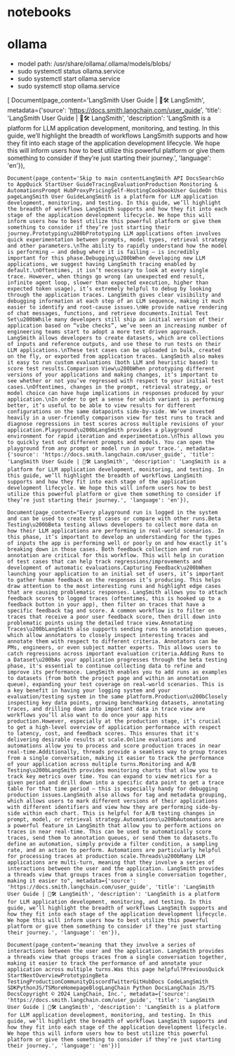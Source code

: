 # notebooks

# ollama

- model path: /usr/share/ollama/.ollama/models/blobs/
- sudo systemctl status ollama.service
- sudo systemctl start ollama.service
- sudo systemctl stop ollama.service


[
    Document(page_content='LangSmith User Guide | 🦜️🛠️ LangSmith', metadata={'source': 'https://docs.smith.langchain.com/user_guide', 'title': 'LangSmith User Guide | 🦜️🛠️ LangSmith', 'description': 'LangSmith is a platform for LLM application development, monitoring, and testing. In this guide, we’ll highlight the breadth of workflows LangSmith supports and how they fit into each stage of the application development lifecycle. We hope this will inform users how to best utilize this powerful platform or give them something to consider if they’re just starting their journey.', 'language': 'en'}), 
    
    Document(page_content='Skip to main contentLangSmith API DocsSearchGo to AppQuick StartUser GuideTracingEvaluationProduction Monitoring & AutomationsPrompt HubProxyPricingSelf-HostingCookbookUser GuideOn this pageLangSmith User GuideLangSmith is a platform for LLM application development, monitoring, and testing. In this guide, we’ll highlight the breadth of workflows LangSmith supports and how they fit into each stage of the application development lifecycle. We hope this will inform users how to best utilize this powerful platform or give them something to consider if they’re just starting their journey.Prototyping\u200bPrototyping LLM applications often involves quick experimentation between prompts, model types, retrieval strategy and other parameters.\nThe ability to rapidly understand how the model is performing — and debug where it is failing — is incredibly important for this phase.Debugging\u200bWhen developing new LLM applications, we suggest having LangSmith tracing enabled by default.\nOftentimes, it isn’t necessary to look at every single trace. However, when things go wrong (an unexpected end result, infinite agent loop, slower than expected execution, higher than expected token usage), it’s extremely helpful to debug by looking through the application traces. LangSmith gives clear visibility and debugging information at each step of an LLM sequence, making it much easier to identify and root-cause issues.\nWe provide native rendering of chat messages, functions, and retrieve documents.Initial Test Set\u200bWhile many developers still ship an initial version of their application based on “vibe checks”, we’ve seen an increasing number of engineering teams start to adopt a more test driven approach. LangSmith allows developers to create datasets, which are collections of inputs and reference outputs, and use these to run tests on their LLM applications.\nThese test cases can be uploaded in bulk, created on the fly, or exported from application traces. LangSmith also makes it easy to run custom evaluations (both LLM and heuristic based) to score test results.Comparison View\u200bWhen prototyping different versions of your applications and making changes, it’s important to see whether or not you’ve regressed with respect to your initial test cases.\nOftentimes, changes in the prompt, retrieval strategy, or model choice can have huge implications in responses produced by your application.\nIn order to get a sense for which variant is performing better, it’s useful to be able to view results for different configurations on the same datapoints side-by-side. We’ve invested heavily in a user-friendly comparison view for test runs to track and diagnose regressions in test scores across multiple revisions of your application.Playground\u200bLangSmith provides a playground environment for rapid iteration and experimentation.\nThis allows you to quickly test out different prompts and models. You can open the playground from any prompt or model run in your trace.', metadata={'source': 'https://docs.smith.langchain.com/user_guide', 'title': 'LangSmith User Guide | 🦜️🛠️ LangSmith', 'description': 'LangSmith is a platform for LLM application development, monitoring, and testing. In this guide, we’ll highlight the breadth of workflows LangSmith supports and how they fit into each stage of the application development lifecycle. We hope this will inform users how to best utilize this powerful platform or give them something to consider if they’re just starting their journey.', 'language': 'en'}), 
    
    Document(page_content="Every playground run is logged in the system and can be used to create test cases or compare with other runs.Beta Testing\u200bBeta testing allows developers to collect more data on how their LLM applications are performing in real-world scenarios. In this phase, it’s important to develop an understanding for the types of inputs the app is performing well or poorly on and how exactly it’s breaking down in those cases. Both feedback collection and run annotation are critical for this workflow. This will help in curation of test cases that can help track regressions/improvements and development of automatic evaluations.Capturing Feedback\u200bWhen launching your application to an initial set of users, it’s important to gather human feedback on the responses it’s producing. This helps draw attention to the most interesting runs and highlight edge cases that are causing problematic responses. LangSmith allows you to attach feedback scores to logged traces (oftentimes, this is hooked up to a feedback button in your app), then filter on traces that have a specific feedback tag and score. A common workflow is to filter on traces that receive a poor user feedback score, then drill down into problematic points using the detailed trace view.Annotating Traces\u200bLangSmith also supports sending runs to annotation queues, which allow annotators to closely inspect interesting traces and annotate them with respect to different criteria. Annotators can be PMs, engineers, or even subject matter experts. This allows users to catch regressions across important evaluation criteria.Adding Runs to a Dataset\u200bAs your application progresses through the beta testing phase, it's essential to continue collecting data to refine and improve its performance. LangSmith enables you to add runs as examples to datasets (from both the project page and within an annotation queue), expanding your test coverage on real-world scenarios. This is a key benefit in having your logging system and your evaluation/testing system in the same platform.Production\u200bClosely inspecting key data points, growing benchmarking datasets, annotating traces, and drilling down into important data in trace view are workflows you’ll also want to do once your app hits production.However, especially at the production stage, it’s crucial to get a high-level overview of application performance with respect to latency, cost, and feedback scores. This ensures that it's delivering desirable results at scale.Online evaluations and automations allow you to process and score production traces in near real-time.Additionally, threads provide a seamless way to group traces from a single conversation, making it easier to track the performance of your application across multiple turns.Monitoring and A/B Testing\u200bLangSmith provides monitoring charts that allow you to track key metrics over time. You can expand to view metrics for a given period and drill down into a specific data point to get a trace table for that time period — this is especially handy for debugging production issues.LangSmith also allows for tag and metadata grouping, which allows users to mark different versions of their applications with different identifiers and view how they are performing side-by-side within each chart. This is helpful for A/B testing changes in prompt, model, or retrieval strategy.Automations\u200bAutomations are a powerful feature in LangSmith that allow you to perform actions on traces in near real-time. This can be used to automatically score traces, send them to annotation queues, or send them to datasets.To define an automation, simply provide a filter condition, a sampling rate, and an action to perform. Automations are particularly helpful for processing traces at production scale.Threads\u200bMany LLM applications are multi-turn, meaning that they involve a series of interactions between the user and the application. LangSmith provides a threads view that groups traces from a single conversation together, making it easier to", metadata={'source': 'https://docs.smith.langchain.com/user_guide', 'title': 'LangSmith User Guide | 🦜️🛠️ LangSmith', 'description': 'LangSmith is a platform for LLM application development, monitoring, and testing. In this guide, we’ll highlight the breadth of workflows LangSmith supports and how they fit into each stage of the application development lifecycle. We hope this will inform users how to best utilize this powerful platform or give them something to consider if they’re just starting their journey.', 'language': 'en'}), 
    
    Document(page_content='meaning that they involve a series of interactions between the user and the application. LangSmith provides a threads view that groups traces from a single conversation together, making it easier to track the performance of and annotate your application across multiple turns.Was this page helpful?PreviousQuick StartNextOverviewPrototypingBeta TestingProductionCommunityDiscordTwitterGitHubDocs CodeLangSmith SDKPythonJS/TSMoreHomepageBlogLangChain Python DocsLangChain JS/TS DocsCopyright © 2024 LangChain, Inc.', metadata={'source': 'https://docs.smith.langchain.com/user_guide', 'title': 'LangSmith User Guide | 🦜️🛠️ LangSmith', 'description': 'LangSmith is a platform for LLM application development, monitoring, and testing. In this guide, we’ll highlight the breadth of workflows LangSmith supports and how they fit into each stage of the application development lifecycle. We hope this will inform users how to best utilize this powerful platform or give them something to consider if they’re just starting their journey.', 'language': 'en'})]